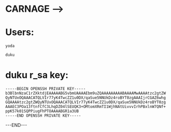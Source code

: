 # CARNAGE -->

# Users:
```yoda```

```duku```

# duku r_sa key:

```
-----BEGIN OPENSSH PRIVATE KEY-----
b3BlbnNzaC1rZXktdjEAAAAABG5vbmUAAAAEbm9uZQAAAAAAAAABAAAAMwAAAAtzc2gtZW
QyNTUxOQAAACATQLVIr77yK4TwcZZ1u0DX/qaSue5NNUkDz4roBYT0zgAAAIjrCGAZ6whg
GQAAAAtzc2gtZWQyNTUxOQAAACATQLVIr77yK4TwcZZ1u0DX/qaSue5NNUkDz4roBYT0zg
AAAEC3POa13ftnfCfC3LhqDZ04lSEUQK3+OMtomXRmTI1WjhNAtUivvvIrhPBxlnW7QNf+
ppK57k01SQPPiugFhPTOAAAABGR1a3UB
-----END OPENSSH PRIVATE KEY-----
```

---END---
